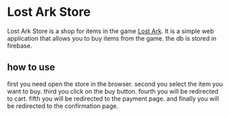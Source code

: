 # Lost Ark Store

Lost Ark Store is a shop for items in the game [Lost Ark](https://en.wikipedia.org/wiki/Lost_Ark). It is a simple web application that allows you to buy items from the game. the db is stored in firebase. 

## how to use
first you need open the store in the browser. 
second you select the item you want to buy.
third you click on the buy button.
fourth you will be redirected to cart.
fifth you will be redirected to the payment page.
and finally you will be redirected to the confirmation page.

